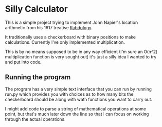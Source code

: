 # Silly Calculator

This is a simple project trying to implement John Napier's location arithmetic from his 1617 treatise [Rabdology](https://en.wikipedia.org/wiki/Rabdology).

It traditionally uses a checkerboard with binary positions to make calculations. Currently I've only implemented multiplication.

This is by no means supposed to be in any way efficient (I'm sure an O(n^2) multiplication function is very sought out) it's just a silly idea I wanted to try and put into code.

## Running the program

The program has a very simple text interface that you can run by running run.py which provides you with choices as to how many bits the checkerboard should be along with wath functions you want to carry out. 

I might add code to parse a string of mathematical operations at some point, but that's much later down the line so that I can focus on working through the actual operations. 

